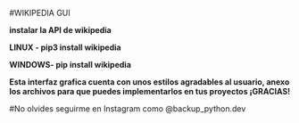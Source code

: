 #WIKIPEDIA GUI

**instalar la API de wikipedia**

**LINUX - pip3 install wikipedia**

**WINDOWS- pip install wikipedia**

**Esta interfaz grafica cuenta con unos estilos agradables al usuario, anexo los archivos para que puedes implementarlos en tus proyectos ¡GRACIAS!**


#No olvides seguirme en Instagram como @backup_python.dev

